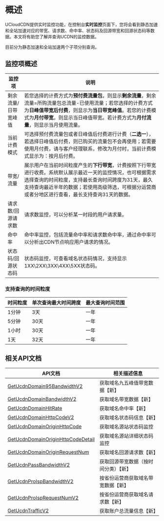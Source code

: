 # 概述

UCloudCDN提供实时监控功能，在控制台<strong>实时监控</strong>页面下，您将会看到静态加速和全站加速对应的带宽、请求数、命中率、状态码及回源带宽和回源状态码等数据。本文将有助您了解并查询UCDN的监控数据。

目前分为静态加速和全站加速两个子项分别查询。

## 监控项概述

| 监控项     | 说明                                                         |
| ---------- | ------------------------------------------------------------ |
|  剩余流量/日带宽峰值  |  若您选择的计费方式为<strong>预付费流量包</strong>，则显示<strong>剩余流量</strong>，剩余流量=所购流量包总流量-已使用流量；若您选择的计费方式为<strong>日峰值带宽后付费</strong>，则显示为<strong>当日带宽峰值</strong>。若您的计费模式为<strong>月付带宽</strong>，则显示当日峰值带宽。若计费方式为<strong>月付流量</strong>，则显示当月使用流量。 |
|   当前计费模式    |   可选择预付费流量包或者日峰值后付费进行计费（<strong>二选一</strong>），若选择日峰值后付费，则已购买的流量包不会再使用；若需要使用月付费，请与客户经理联系，修改为月付时，当前计费模式显示为：按月后付费。  |
| 带宽/流量  | 展示用户在当前时间粒度产生的<strong>下行带宽</strong>，计费按照下行带宽进行收费。</b>系统默认展示最近一天的监控情况，也可根据需求选择查询的时间粒度，支持最长查询时间跨度为31天，最久支持查询最近半年的数据；</b>若使用高级筛选，可根据分运营商或者分地区进行查看，最长支持查询31天的数据。        |
| 请求数/回源请求数     | 请求数监控，可以分析某一时段的用户请求量。  |
| 命中率   | 命中率监控，包括流量命中率和请求数命中率，通过命中率可以分析出CDN节点响应用户请求的情况。 |
| 状态码/回源状态码 | 状态码监控，可查看域名状态码情况，支持显示1XX\2XX\3XX\4XX\5XX状态码。 |

### 支持查询的时间粒度

| 时间粒度 | 单次查询最大时间跨度 | 最大查询时间范围 |
| ------- |------- |-------|
|1分钟|3天|一年|
|5分钟|30天|一年|
|1小时|30天|一年|
|1天|32天|一年|



## 相关API文档
|API文档|相关描述信息|
|------|------|
|[GetUcdnDomain95BandwidthV2](https://docs.ucloud.cn/api/ucdn-api/get_ucdn_domain95_bandwidth_v2)|获取域名九五峰值带宽数据【新】|
|[GetUcdnDomainBandwidthV2](https://docs.ucloud.cn/api/ucdn-api/get_ucdn_domain_bandwidth_v2)|获取域名带宽数据【新】|
|[GetUcdnDomainHitRate](https://docs.ucloud.cn/api/ucdn-api/get_ucdn_domain_hit_rate)|获取域名命中率【新】|
|[GetUcdnDomainHttpCodeV2](https://docs.ucloud.cn/api/ucdn-api/get_ucdn_domain_http_code_v2)|获取域名状态码信息【新】|
|[GetUcdnDomainOriginHttpCode](https://docs.ucloud.cn/api/ucdn-api/get_ucdn_domain_origin_http_code)|获取域名源站状态码监控|
|[GetUcdnDomainOriginHttpCodeDetail](https://docs.ucloud.cn/api/ucdn-api/get_ucdn_domain_origin_http_code_detail)|获取域名源站详细状态码监控|
|[GetUcdnDomainOriginRequestNum](https://docs.ucloud.cn/api/ucdn-api/get_ucdn_domain_origin_request_num)|获取域名回源请求数【新】|
|[GetUcdnPassBandwidthV2](https://docs.ucloud.cn/api/ucdn-api/get_ucdn_pass_bandwidth_v2)|获取回源带宽数据（按时间分类）【新】|
|[GetUcdnProIspBandwidthV2](https://docs.ucloud.cn/api/ucdn-api/get_ucdn_pro_isp_bandwidth_v2)|按省份运营商获取域名带宽数据【新】|
|[GetUcdnProIspRequestNumV2](https://docs.ucloud.cn/api/ucdn-api/get_ucdn_pro_isp_request_num_v2)|按省份运营商获取域名请求数【新】|
|[GetUcdnTrafficV2](https://docs.ucloud.cn/api/ucdn-api/get_ucdn_traffic_v2)|获取账户总流量信息【新】|
